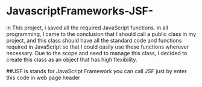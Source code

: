 # JavascriptFrameworks-JSF-
in This project, i saved all the required JavaScript functions. in all programming, I came to the conclusion that I should call a public class in my project, and this class should have all the standard code and functions required in JavaScript so that I could easily use these functions wherever necessary. Due to the scope and need to manage this class, I decided to create this class as an object that has high flexibility.

##JSF is stands for JavaScript Framework
you can call JSF just by enter this code in web page header
<script src="JSF.JS " type="text/javascript"></script>
